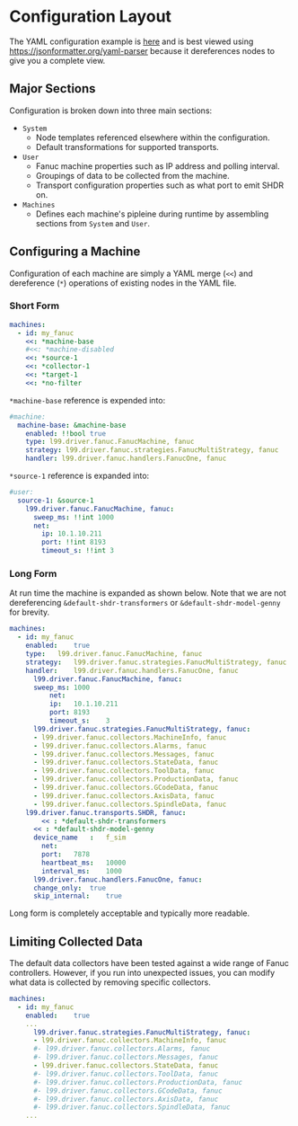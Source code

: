 <!-- ---
title: Configuration Layout
description: 
published: true
date: 2022-09-23T18:15:27.084Z
tags: 
editor: markdown
dateCreated: 2022-09-23T18:09:06.220Z
--- -->

# Configuration Layout

The YAML configuration example is [here](https://raw.githubusercontent.com/Ladder99/fanuc-driver/main/examples/fanuc-driver/config-example.yml) and is best viewed using https://jsonformatter.org/yaml-parser because it dereferences nodes to give you a complete view.

## Major Sections

Configuration is broken down into three main sections:

- `System`
  - Node templates referenced elsewhere within the configuration.
  - Default transformations for supported transports.
- `User`
  - Fanuc machine properties such as IP address and polling interval.
  - Groupings of data to be collected from the machine.
  - Transport configuration properties such as what port to emit SHDR on.
- `Machines`
  - Defines each machine's pipleine during runtime by assembling sections from `System` and `User`.
  
## Configuring a Machine

Configuration of each machine are simply a YAML merge (`<<`) and dereference (`*`) operations of existing nodes in the YAML file.

### Short Form

```yaml
machines:
  - id: my_fanuc
    <<: *machine-base
    #<<: *machine-disabled
    <<: *source-1
    <<: *collector-1
    <<: *target-1
    <<: *no-filter
```

`*machine-base` reference is expended into:

```yaml
#machine:
  machine-base: &machine-base
    enabled: !!bool true
    type: l99.driver.fanuc.FanucMachine, fanuc
    strategy: l99.driver.fanuc.strategies.FanucMultiStrategy, fanuc
    handler: l99.driver.fanuc.handlers.FanucOne, fanuc
```

`*source-1` reference is expanded into:

```yaml
#user:
  source-1: &source-1
    l99.driver.fanuc.FanucMachine, fanuc:
      sweep_ms: !!int 1000
      net:
        ip: 10.1.10.211
        port: !!int 8193
        timeout_s: !!int 3
```

### Long Form

At run time the machine is expanded as shown below.  Note that we are not dereferencing `&default-shdr-transformers` or `&default-shdr-model-genny` for brevity. 

```yaml
machines:
  - id:	my_fanuc
    enabled:	true
    type:	l99.driver.fanuc.FanucMachine, fanuc
    strategy:	l99.driver.fanuc.strategies.FanucMultiStrategy, fanuc
    handler:	l99.driver.fanuc.handlers.FanucOne, fanuc
	  l99.driver.fanuc.FanucMachine, fanuc:
      sweep_ms:	1000
	      net:
          ip:	10.1.10.211
          port:	8193
          timeout_s:	3
	  l99.driver.fanuc.strategies.FanucMultiStrategy, fanuc:
      - l99.driver.fanuc.collectors.MachineInfo, fanuc
      - l99.driver.fanuc.collectors.Alarms, fanuc
      - l99.driver.fanuc.collectors.Messages, fanuc
      - l99.driver.fanuc.collectors.StateData, fanuc
      - l99.driver.fanuc.collectors.ToolData, fanuc
      - l99.driver.fanuc.collectors.ProductionData, fanuc
      - l99.driver.fanuc.collectors.GCodeData, fanuc
      - l99.driver.fanuc.collectors.AxisData, fanuc
      - l99.driver.fanuc.collectors.SpindleData, fanuc
    l99.driver.fanuc.transports.SHDR, fanuc:
	    << : *default-shdr-transformers
      << : *default-shdr-model-genny
      device_name	:	f_sim
	    net:
        port:	7878
        heartbeat_ms:	10000
        interval_ms:	1000
	  l99.driver.fanuc.handlers.FanucOne, fanuc:
      change_only:	true
      skip_internal:	true
```

Long form is completely acceptable and typically more readable.

## Limiting Collected Data

The default data collectors have been tested against a wide range of Fanuc controllers.  However, if you run into unexpected issues, you can modify what data is collected by removing specific collectors.

```yaml
machines:
  - id:	my_fanuc
    enabled:	true
    ...
	  l99.driver.fanuc.strategies.FanucMultiStrategy, fanuc:
      - l99.driver.fanuc.collectors.MachineInfo, fanuc
      #- l99.driver.fanuc.collectors.Alarms, fanuc
      #- l99.driver.fanuc.collectors.Messages, fanuc
      - l99.driver.fanuc.collectors.StateData, fanuc
      #- l99.driver.fanuc.collectors.ToolData, fanuc
      #- l99.driver.fanuc.collectors.ProductionData, fanuc
      #- l99.driver.fanuc.collectors.GCodeData, fanuc
      #- l99.driver.fanuc.collectors.AxisData, fanuc
      #- l99.driver.fanuc.collectors.SpindleData, fanuc
    ...
```
